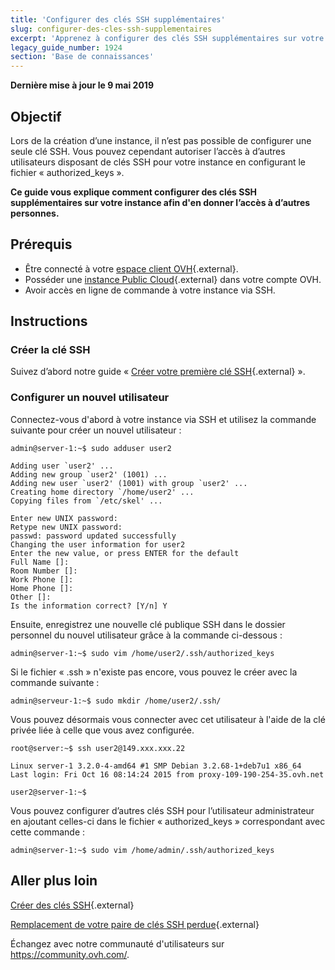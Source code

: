 ```yaml
---
title: 'Configurer des clés SSH supplémentaires'
slug: configurer-des-cles-ssh-supplementaires
excerpt: 'Apprenez à configurer des clés SSH supplémentaires sur votre instance'
legacy_guide_number: 1924
section: 'Base de connaissances'
---
```


**Dernière mise à jour le 9 mai 2019**

## Objectif
 
Lors de la création d’une instance, il n’est pas possible de configurer une seule clé SSH. Vous pouvez cependant autoriser l’accès à d’autres utilisateurs disposant de clés SSH pour votre instance en configurant le fichier « authorized_keys ».

**Ce guide vous explique comment configurer des clés SSH supplémentaires sur votre instance afin d'en donner l’accès à d’autres personnes.**

## Prérequis

* Être connecté à votre [espace client OVH](https://www.ovh.com/auth/?action=gotomanager){.external}.
* Posséder une [instance Public Cloud](https://www.ovh.com/fr/public-cloud/instances/){.external} dans votre compte OVH.
* Avoir accès en ligne de commande à votre instance via SSH. 

## Instructions

### Créer la clé SSH

Suivez d’abord notre guide « [Créer votre première clé SSH](https://docs.ovh.com/fr/public-cloud/creation-des-cles-ssh/){.external} ».

### Configurer un nouvel utilisateur

Connectez-vous d'abord à votre instance via SSH et utilisez la commande suivante pour créer un nouvel utilisateur :

```
admin@server-1:~$ sudo adduser user2

Adding user `user2' ...
Adding new group `user2' (1001) ...
Adding new user `user2' (1001) with group `user2' ...
Creating home directory `/home/user2' ...
Copying files from `/etc/skel' ...

Enter new UNIX password:
Retype new UNIX password:
passwd: password updated successfully
Changing the user information for user2
Enter the new value, or press ENTER for the default
Full Name []:
Room Number []:
Work Phone []:
Home Phone []:
Other []:
Is the information correct? [Y/n] Y
```

Ensuite, enregistrez une nouvelle clé publique SSH dans le dossier personnel du nouvel utilisateur grâce à la commande ci-dessous :

```
admin@server-1:~$ sudo vim /home/user2/.ssh/authorized_keys
```

Si le fichier « .ssh » n'existe pas encore, vous pouvez le créer avec la commande suivante :

```
admin@serveur-1:~$ sudo mkdir /home/user2/.ssh/
```

Vous pouvez désormais vous connecter avec cet utilisateur à l'aide de la clé privée liée à celle que vous avez configurée.

```
root@server:~$ ssh user2@149.xxx.xxx.22

Linux server-1 3.2.0-4-amd64 #1 SMP Debian 3.2.68-1+deb7u1 x86_64
Last login: Fri Oct 16 08:14:24 2015 from proxy-109-190-254-35.ovh.net

user2@server-1:~$
```


Vous pouvez configurer d’autres clés SSH pour l’utilisateur administrateur en ajoutant celles-ci dans le fichier « authorized_keys » correspondant avec cette commande :

```
admin@server-1:~$ sudo vim /home/admin/.ssh/authorized_keys
```

## Aller plus loin

[Créer des clés SSH](https://docs.ovh.com/fr/public-cloud/creation-des-cles-ssh/){.external}

[Remplacement de votre paire de clés SSH perdue](https://docs.ovh.com/fr/public-cloud/changer-sa-cle-ssh-en-cas-de-perte/){.external}

Échangez avec notre communauté d'utilisateurs sur <https://community.ovh.com/>.